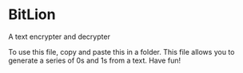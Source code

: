 # BitLion
A text encrypter and decrypter

To use this file, copy and paste this in a folder.
This file allows you to generate a series of 0s and 1s from a text.
Have fun!
